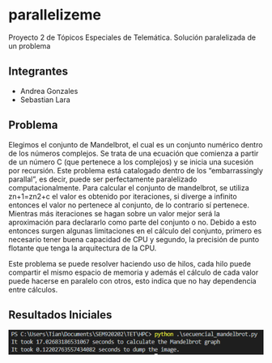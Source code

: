 # parallelizeme
Proyecto 2 de Tópicos Especiales de Telemática. Solución paralelizada de un problema

## Integrantes
- Andrea Gonzales
- Sebastian Lara

## Problema

Elegimos el conjunto de Mandelbrot, el cual es un conjunto numérico dentro de los números complejos. Se trata de una ecuación que comienza a partir de un número C (que pertenece a los complejos) y se inicia una sucesión por recursión. Este problema está catalogado dentro de los “embarrassingly parallal”, es decir, puede ser perfectamente paralelizado computacionalmente. Para calcular el conjunto de mandelbrot, se utiliza zn+1=zn2+c el valor es obtenido por iteraciones, si diverge a infinito entonces el valor no pertenece al conjunto, de lo contrario sí pertenece. Mientras más iteraciones se hagan sobre un valor mejor será la aproximación para declararlo como parte del conjunto o no. Debido a esto entonces surgen algunas limitaciones en el cálculo del conjunto, primero es necesario tener buena capacidad de CPU y segundo, la precisión de punto flotante que tenga la arquitectura de la CPU. 

Este problema se puede resolver haciendo uso de hilos, cada hilo puede compartir el mismo espacio de memoria y además el cálculo de cada valor puede hacerse en paralelo con otros, esto indica que no hay dependencia entre cálculos.

## Resultados Iniciales

![ri](./resultadosIniciales.png)
